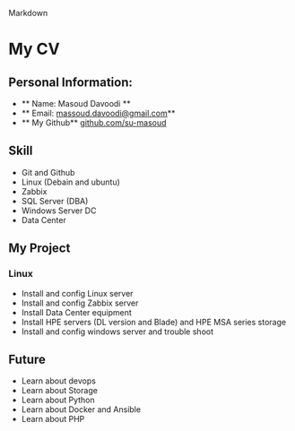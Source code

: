 Markdown

# My CV
## Personal Information:
- ** Name: Masoud Davoodi **
- ** Email: massoud.davoodi@gmail.com**
- ** My Github**
[github.com/su-masoud](https://github.com/su-masoud)
## Skill
- Git and Github
- Linux (Debain and ubuntu)
- Zabbix
- SQL Server (DBA)
- Windows Server DC
- Data Center

## My Project
### Linux 
- Install and config Linux server
- Install and config Zabbix server
- Install Data Center equipment
- Install HPE servers (DL version and Blade) and HPE MSA series storage 
- Install and config windows server and trouble shoot 


## Future 
- Learn about devops
- Learn about Storage
- Learn about Python
- Learn about Docker and Ansible
- Learn about PHP

